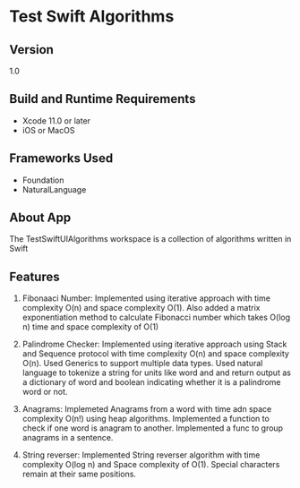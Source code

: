 # Test Swift Algorithms

## Version

1.0

## Build and Runtime Requirements
+ Xcode 11.0 or later
+ iOS or MacOS

## Frameworks Used
+ Foundation
+ NaturalLanguage

## About App

The TestSwiftUIAlgorithms workspace is a collection of algorithms written in Swift

## Features

1) Fibonaaci Number: Implemented using iterative approach with time complexity O(n) and space complexity O(1). Also added a matrix exponentiation method to calculate Fibonacci number which takes O(log n) time and space complexity of O(1)

2) Palindrome Checker: Implemented using iterative approach using Stack and Sequence protocol with time complexity O(n) and space complexity O(n). Used Generics to support multiple data types. Used natural language to tokenize a string for units like word and and return output as a dictionary of word and boolean indicating whether it is a palindrome word or not.

3) Anagrams: Implemeted Anagrams from a word with time adn space complexity O(n!) using heap algorithms. Implemented a function to check if one word is anagram to another. Implemented a func to group anagrams in a sentence.

4) String reverser: Implemented String reverser algorithm with time complexity O(log n) and Space complexity of O(1). Special characters remain at their same positions.


